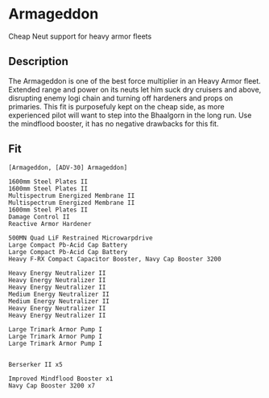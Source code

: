 # Armageddon

Cheap Neut support for heavy armor fleets

## Description

The Armageddon is one of the best force multiplier in an Heavy Armor fleet.
Extended range and power on its neuts let him suck dry cruisers and above,
disrupting enemy logi chain and turning off hardeners and props on primaries.
This fit is purposefuly kept on the cheap side, as more experienced pilot
will want to step into the Bhaalgorn in the long run.
Use the mindflood booster, it has no negative drawbacks for this fit.

## Fit

```
[Armageddon, [ADV-30] Armageddon]

1600mm Steel Plates II
1600mm Steel Plates II
Multispectrum Energized Membrane II
Multispectrum Energized Membrane II
1600mm Steel Plates II
Damage Control II
Reactive Armor Hardener

500MN Quad LiF Restrained Microwarpdrive
Large Compact Pb-Acid Cap Battery
Large Compact Pb-Acid Cap Battery
Heavy F-RX Compact Capacitor Booster, Navy Cap Booster 3200

Heavy Energy Neutralizer II
Heavy Energy Neutralizer II
Heavy Energy Neutralizer II
Medium Energy Neutralizer II
Medium Energy Neutralizer II
Heavy Energy Neutralizer II
Heavy Energy Neutralizer II

Large Trimark Armor Pump I
Large Trimark Armor Pump I
Large Trimark Armor Pump I


Berserker II x5

Improved Mindflood Booster x1
Navy Cap Booster 3200 x7
```